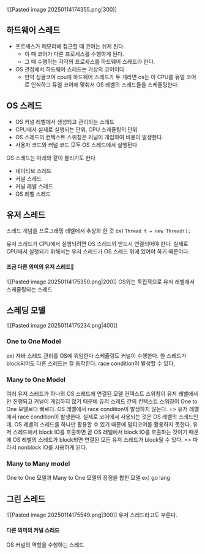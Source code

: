 ![[Pasted image 20250114174355.png|300]]
## 하드웨어 스레드
- 프로세스가 메모리에 접근할 때 코어는 쉬게 된다.
	- 이 때 코어가 다른 프로세스를 수행하게 된다.
	- 그 때 수행하는 각각의 프로세스를 하드웨어 스레드라 한다.
- OS 관점에서 하드웨어 스레드는 가상의 코어이다
	- 만약 싱글코어 cpu에 하드웨어 스레드가 두 개라면 os는 이 CPU를 듀얼 코어로 인식하고 듀얼 코어에 맞춰서 OS 레벨의 스레드들을 스케쥴링한다.
## OS 스레드
- OS 커널 레벨에서 생성되고 관리되는 스레드
- CPU에서 실제로 실행되는 단위, CPU 스케쥴링의 단위
- OS 스레드의 컨텍스트 스위칭은 커널이 개입하여 비용이 발생한다.
- 사용자 코드와 커널 코드 모두 OS 스레드에서 실행된다
 
 OS 스레드는 아래와 같이 불리기도 한다
 - 네이티브 스레드
 - 커널 스레드
 - 커널 레벨 스레드
 - OS 레벨 스레드
## 유저 스레드
스레드 개념을 프로그래밍 레벨에서 추상화 한 것
ex) `Thread t = new Thread();`

유저 스레드가 CPU에서 실행되려면 OS 스레드와 반드시 연결되어야 한다.
실제로 CPU에서 실행되기 위해서는 유저 스레드가 OS 스레드 위에 있어야 하기 때문이다.
#### 조금 다른 의미의 유저 스레드
![[Pasted image 20250114175350.png|200]]
OS와는 독립적으로 유저 레벨에서 스케줄링되는 스레드

## 스레딩 모델
![[Pasted image 20250114175234.png|400]]
### One to One Model
ex) 자바
스레드 관리를 OS에 위임한다
스케쥴링도 커널이 수행한다.
한 스레드가 block되어도 다른 스레드는 잘 동작한다.
race condition이 발생할 수 있다,
### Many to One Model
여러 유저 스레드가 하나의 OS 스레드에 연결된 모델
컨텍스트 스위칭이 유저 레벨에서만 진행되고 커널이 개입하지 않기 때문에 유저 스레드 간의 컨텍스트 스위칭이 One to One 모델보다 빠르다.
OS 레벨에서 race condition이 발생하지 않는다. => 유저 레벨에서 race condition이 발생한다.
실제로 코어에서 사용되는 것은 OS 레벨의 스레드인데, OS 레벨의 스레드를 하나만 활용할 수 있기 때문에 멀티코어를 활용하지 못한다.
유저 스레드에서 block IO를 호출하면 곧 OS 레벨에서 block IO를 호출하는 것이기 때문에 OS 레벨의 스레드가 block되면 연결된 모든 유저 스레드가 block될 수 있다. => 따라서 nonblock IO를 사용하게 된다.
### Many to Many model
One to One 모델과 Many to One 모델의 장점을 합친 모델
ex) go lang
## 그린 스레드
![[Pasted image 20250114175549.png|300]]
유저 스레드라고도 부른다.
#### 다른 의미의 커널 스레드
OS 커널의 역할을 수행하는 스레드
